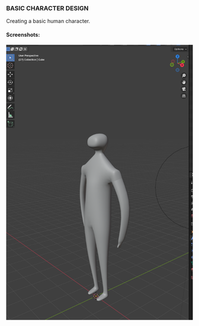 ### BASIC CHARACTER DESIGN

Creating a basic human character.

#### Screenshots:

<img src="Screenshots/Screenshot 2024-03-14 092851.png" alt="side-view">
